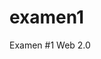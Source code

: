 # examen1
Examen #1 Web 2.0

<!--
1. ¿Qué es un VirtualHost?
    R= Facilita el uso de tener más de un sitio web de manera sencilla en un solo host.
2. ¿Para qué sirve el archivo pg_hba.conf y cuál es el puerto por defecto del servicio PostgreSQL?
    R= Para configurar accesos y conexiones.
3. ¿Cómo se habilita/deshabilita un sitio?
    R= service postgres start
    R= service postgresql stop
4. ¿Cuáles son las secciones de un proyecto bajo control de versiones con Git?
    R= Modificado, Preparado, Confirmado
5. ¿Para qué sirve una bitácora (PostgreSQL y Apache)?
    R= Son la bitácoras del cliente y servidor.


 -->
